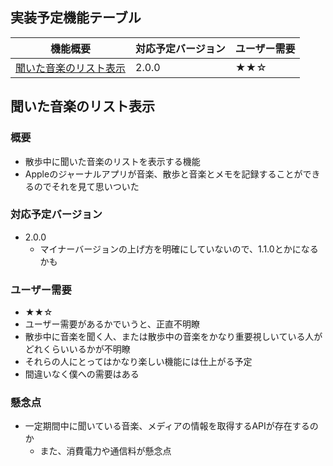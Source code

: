 ## 実装予定機能テーブル
| 機能概要 | 対応予定バージョン | ユーザー需要 |
| --- | --- | --- |
| [聞いた音楽のリスト表示](https://github.com/RRRRRRR-777/TokoTokoDocs/blob/main/Notes/functions.md#聞いた音楽のリスト表示) | 2.0.0 | ★★☆ |

## 聞いた音楽のリスト表示
### 概要
* 散歩中に聞いた音楽のリストを表示する機能
* Appleのジャーナルアプリが音楽、散歩と音楽とメモを記録することができるのでそれを見て思いついた

### 対応予定バージョン
* 2.0.0
    * マイナーバージョンの上げ方を明確にしていないので、1.1.0とかになるかも
### ユーザー需要
* ★★☆
* ユーザー需要があるかでいうと、正直不明瞭
* 散歩中に音楽を聞く人、または散歩中の音楽をかなり重要視しいている人がどれくらいいるかが不明瞭
* それらの人にとってはかなり楽しい機能には仕上がる予定
* 間違いなく僕への需要はある
### 懸念点
* 一定期間中に聞いている音楽、メディアの情報を取得するAPIが存在するのか
    *  また、消費電力や通信料が懸念点

